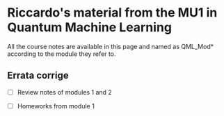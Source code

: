 # Riccardo's material from the MU1 in Quantum Machine Learning

All the course notes are available in this page and named as QML_Mod* according to the module they refer to.

## Errata corrige
- [ ] Review notes of modules 1 and 2
- [ ] Homeworks from module 1

